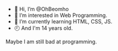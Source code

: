 - 👋 Hi, I’m @OhBeomho
- 👀 I’m interested in Web Programming.
- 🌱 I’m currently learning HTML, CSS, JS.
- 🕘 And I'm 14 years old.

Maybe I am still bad at programming.
